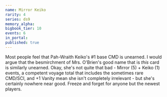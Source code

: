 ```yaml
---
name: Mirror Keiko
rarity: 4
series: ds9
memory_alpha:
bigbook_tier: 10
events: 6
in_portal:
published: true
---
```


Most people feel that Pah-Wraith Keiko's #1 base CMD is unearned. I would argue that the besmirchment of Mrs. O'Brien's good name that is _this_ card is similarly unearned. Okay, she's not quite that bad - Mirror (5) + Keiko (1) events, a competent voyage total that includes the sometimes rare CMD/SCI, and +1 Vanity mean she isn't completely irrelevant - but she's certainly nowhere near good. Freeze and forget for anyone but the newest players.
